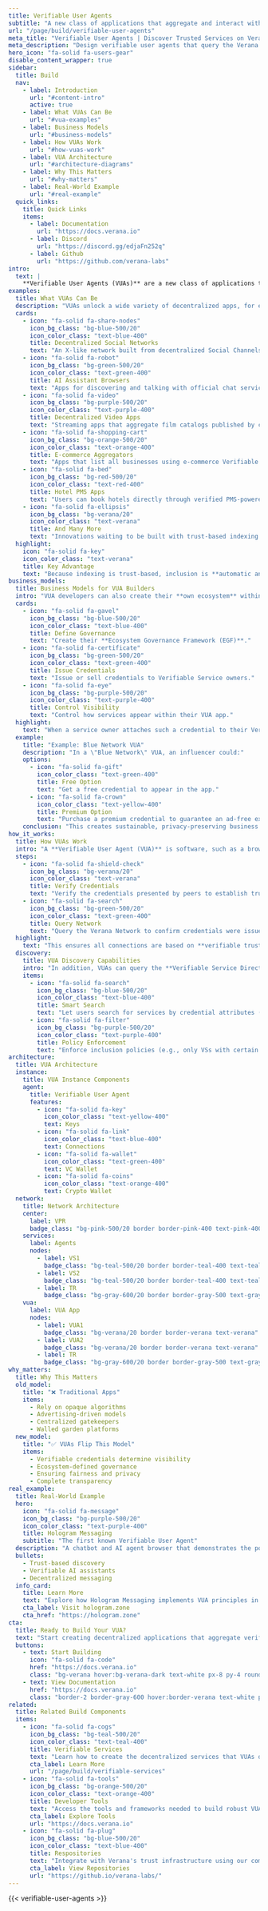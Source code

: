 ```yaml
---
title: Verifiable User Agents
subtitle: "A new class of applications that aggregate and interact with decentralized Verifiable Services, making trust-based discovery automatic and verifiable."
url: "/page/build/verifiable-user-agents"
meta_title: "Verifiable User Agents | Discover Trusted Services on Verana"
meta_description: "Design verifiable user agents that query the Verana Trust Resolver to aggregate decentralized services, enforce policies, and deliver trustworthy digital experiences."
hero_icon: "fa-solid fa-users-gear"
disable_content_wrapper: true
sidebar:
  title: Build
  nav:
    - label: Introduction
      url: "#content-intro"
      active: true
    - label: What VUAs Can Be
      url: "#vua-examples"
    - label: Business Models
      url: "#business-models"
    - label: How VUAs Work
      url: "#how-vuas-work"
    - label: VUA Architecture
      url: "#architecture-diagrams"
    - label: Why This Matters
      url: "#why-matters"
    - label: Real-World Example
      url: "#real-example"
  quick_links:  
    title: Quick Links
    items:
      - label: Documentation
        url: "https://docs.verana.io"
      - label: Discord
        url: "https://discord.gg/edjaFn252q"
      - label: Github
        url: "https://github.com/verana-labs"
intro:
  text: |
    **Verifiable User Agents (VUAs)** are a new class of applications that **aggregate and interact with decentralized Verifiable Services (VSs)**. Instead of relying on centralized APIs or walled-garden platforms, these apps query the **Verana Trust Resolver**, making any compatible Verifiable Service instantly visible and usable.
examples:
  title: What VUAs Can Be
  description: "VUAs unlock a wide variety of decentralized apps, for example:"
  cards:
    - icon: "fa-solid fa-share-nodes"
      icon_bg_class: "bg-blue-500/20"
      icon_color_class: "text-blue-400"
      title: Decentralized Social Networks
      text: "An X-like network built from decentralized Social Channels."
    - icon: "fa-solid fa-robot"
      icon_bg_class: "bg-green-500/20"
      icon_color_class: "text-green-400"
      title: AI Assistant Browsers
      text: "Apps for discovering and talking with official chat services and AI assistants."
    - icon: "fa-solid fa-video"
      icon_bg_class: "bg-purple-500/20"
      icon_color_class: "text-purple-400"
      title: Decentralized Video Apps
      text: "Streaming apps that aggregate film catalogs published by creators."
    - icon: "fa-solid fa-shopping-cart"
      icon_bg_class: "bg-orange-500/20"
      icon_color_class: "text-orange-400"
      title: E-commerce Aggregators
      text: "Apps that list all businesses using e-commerce Verifiable Services."
    - icon: "fa-solid fa-bed"
      icon_bg_class: "bg-red-500/20"
      icon_color_class: "text-red-400"
      title: Hotel PMS Apps
      text: "Users can book hotels directly through verified PMS-powered services."
    - icon: "fa-solid fa-ellipsis"
      icon_bg_class: "bg-verana/20"
      icon_color_class: "text-verana"
      title: And Many More
      text: "Innovations waiting to be built with trust-based indexing."
  highlight:
    icon: "fa-solid fa-key"
    icon_color_class: "text-verana"
    title: Key Advantage
    text: "Because indexing is trust-based, inclusion is **automatic and verifiable**: no gatekeepers, no paywalls."
business_models:
  title: Business Models for VUA Builders
  intro: "VUA developers can also create their **own ecosystem** within Verana. This allows them to:"
  cards:
    - icon: "fa-solid fa-gavel"
      icon_bg_class: "bg-blue-500/20"
      icon_color_class: "text-blue-400"
      title: Define Governance
      text: "Create their **Ecosystem Governance Framework (EGF)**."
    - icon: "fa-solid fa-certificate"
      icon_bg_class: "bg-green-500/20"
      icon_color_class: "text-green-400"
      title: Issue Credentials
      text: "Issue or sell credentials to Verifiable Service owners."
    - icon: "fa-solid fa-eye"
      icon_bg_class: "bg-purple-500/20"
      icon_color_class: "text-purple-400"
      title: Control Visibility
      text: "Control how services appear within their VUA app."
  highlight:
    text: "When a service owner attaches such a credential to their Verifiable Service's DID, they **automatically become discoverable** inside the VUA."
  example:
    title: "Example: Blue Network VUA"
    description: "In a \"Blue Network\" VUA, an influencer could:"
    options:
      - icon: "fa-solid fa-gift"
        icon_color_class: "text-green-400"
        title: Free Option
        text: "Get a free credential to appear in the app."
      - icon: "fa-solid fa-crown"
        icon_color_class: "text-yellow-400"
        title: Premium Option
        text: "Purchase a premium credential to guarantee an ad-free experience for followers."
    conclusion: "This creates sustainable, privacy-preserving business models while giving service owners full autonomy over visibility and monetization."
how_it_works:
  title: How VUAs Work
  intro: "A **Verifiable User Agent (VUA)** is software, such as a browser, wallet, or app, that connects to VSs and other VUAs. To establish connections, a VUA must:"
  steps:
    - icon: "fa-solid fa-shield-check"
      icon_bg_class: "bg-verana/20"
      icon_color_class: "text-verana"
      title: Verify Credentials
      text: "Verify the credentials presented by peers to establish trusted connections."
    - icon: "fa-solid fa-search"
      icon_bg_class: "bg-green-500/20"
      icon_color_class: "text-green-400"
      title: Query Network
      text: "Query the Verana Network to confirm credentials were issued by recognized authorities."
  highlight:
    text: "This ensures all connections are based on **verifiable trust**, not assumptions."
  discovery:
    title: VUA Discovery Capabilities
    intro: "In addition, VUAs can query the **Verifiable Service Directory** (indexed by the Trust Resolver) to:"
    items:
      - icon: "fa-solid fa-search"
        icon_bg_class: "bg-blue-500/20"
        icon_color_class: "text-blue-400"
        title: Smart Search
        text: "Let users search for services by credential attributes (e.g., find a social channel linked to an influencer's name)."
      - icon: "fa-solid fa-filter"
        icon_bg_class: "bg-purple-500/20"
        icon_color_class: "text-purple-400"
        title: Policy Enforcement
        text: "Enforce inclusion policies (e.g., only VSs with certain credentials can be listed or promoted)."
architecture:
  title: VUA Architecture
  instance:
    title: VUA Instance Components
    agent:
      title: Verifiable User Agent
      features:
        - icon: "fa-solid fa-key"
          icon_color_class: "text-yellow-400"
          text: Keys
        - icon: "fa-solid fa-link"
          icon_color_class: "text-blue-400"
          text: Connections
        - icon: "fa-solid fa-wallet"
          icon_color_class: "text-green-400"
          text: VC Wallet
        - icon: "fa-solid fa-coins"
          icon_color_class: "text-orange-400"
          text: Crypto Wallet
  network:
    title: Network Architecture
    center:
      label: VPR
      badge_class: "bg-pink-500/20 border border-pink-400 text-pink-400"
    services:
      label: Agents
      nodes:
        - label: VS1
          badge_class: "bg-teal-500/20 border border-teal-400 text-teal-400"
        - label: VS2
          badge_class: "bg-teal-500/20 border border-teal-400 text-teal-400"
        - label: TR
          badge_class: "bg-gray-600/20 border border-gray-500 text-gray-400"
    vua:
      label: VUA App
      nodes:
        - label: VUA1
          badge_class: "bg-verana/20 border border-verana text-verana"
        - label: VUA2
          badge_class: "bg-verana/20 border border-verana text-verana"
        - label: TR
          badge_class: "bg-gray-600/20 border border-gray-500 text-gray-400"
why_matters:
  title: Why This Matters
  old_model:
    title: "❌ Traditional Apps"
    items:
      - Rely on opaque algorithms
      - Advertising-driven models
      - Centralized gatekeepers
      - Walled garden platforms
  new_model:
    title: "✅ VUAs Flip This Model"
    items:
      - Verifiable credentials determine visibility
      - Ecosystem-defined governance
      - Ensuring fairness and privacy
      - Complete transparency
real_example:
  title: Real-World Example
  hero:
    icon: "fa-solid fa-message"
    icon_bg_class: "bg-purple-500/20"
    icon_color_class: "text-purple-400"
    title: Hologram Messaging
    subtitle: "The first known Verifiable User Agent"
  description: "A chatbot and AI agent browser that demonstrates the power of VUAs in practice."
  bullets:
    - Trust-based discovery
    - Verifiable AI assistants
    - Decentralized messaging
  info_card:
    title: Learn More
    text: "Explore how Hologram Messaging implements VUA principles in a real application."
    cta_label: Visit hologram.zone
    cta_href: "https://hologram.zone"
cta:
  title: Ready to Build Your VUA?
  text: "Start creating decentralized applications that aggregate verifiable services and unlock the trust economy."
  buttons:
    - text: Start Building
      icon: "fa-solid fa-code"
      href: "https://docs.verana.io"
      class: "bg-verana hover:bg-verana-dark text-white px-8 py-4 rounded-xl font-semibold text-lg transition-all duration-200 hover:scale-105 flex items-center space-x-2"
    - text: View Documentation
      href: "https://docs.verana.io"
      class: "border-2 border-gray-600 hover:border-verana text-white px-8 py-4 rounded-xl font-semibold text-lg transition-all duration-200 hover:scale-105"
related:
  title: Related Build Components
  items:
    - icon: "fa-solid fa-cogs"
      icon_bg_class: "bg-teal-500/20"
      icon_color_class: "text-teal-400"
      title: Verifiable Services
      text: "Learn how to create the decentralized services that VUAs discover and interact with."
      cta_label: Learn More
      url: "/page/build/verifiable-services"
    - icon: "fa-solid fa-tools"
      icon_bg_class: "bg-orange-500/20"
      icon_color_class: "text-orange-400"
      title: Developer Tools
      text: "Access the tools and frameworks needed to build robust VUAs."
      cta_label: Explore Tools
      url: "https://docs.verana.io"
    - icon: "fa-solid fa-plug"
      icon_bg_class: "bg-blue-500/20"
      icon_color_class: "text-blue-400"
      title: Respositories
      text: "Integrate with Verana's trust infrastructure using our comprehensive repositories."
      cta_label: View Repositories
      url: "https://github.io/verana-labs/"
---
```


{{< verifiable-user-agents >}}
